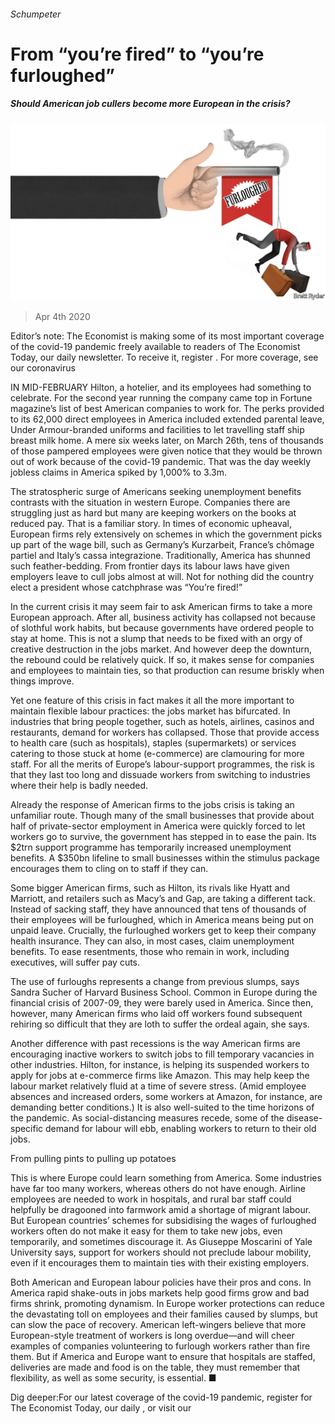 ###### Schumpeter

# From “you’re fired” to “you’re furloughed” 

##### Should American job cullers become more European in the crisis? 

![image](images/20200404_WBD000_0.jpg) 

> Apr 4th 2020 

Editor’s note: The Economist is making some of its most important coverage of the covid-19 pandemic freely available to readers of The Economist Today, our daily newsletter. To receive it, register . For more coverage, see our coronavirus 

IN MID-FEBRUARY Hilton, a hotelier, and its employees had something to celebrate. For the second year running the company came top in Fortune magazine’s list of best American companies to work for. The perks provided to its 62,000 direct employees in America included extended parental leave, Under Armour-branded uniforms and facilities to let travelling staff ship breast milk home. A mere six weeks later, on March 26th, tens of thousands of those pampered employees were given notice that they would be thrown out of work because of the covid-19 pandemic. That was the day weekly jobless claims in America spiked by 1,000% to 3.3m.

The stratospheric surge of Americans seeking unemployment benefits contrasts with the situation in western Europe. Companies there are struggling just as hard but many are keeping workers on the books at reduced pay. That is a familiar story. In times of economic upheaval, European firms rely extensively on schemes in which the government picks up part of the wage bill, such as Germany’s Kurzarbeit, France’s chômage partiel and Italy’s cassa integrazione. Traditionally, America has shunned such feather-bedding. From frontier days its labour laws have given employers leave to cull jobs almost at will. Not for nothing did the country elect a president whose catchphrase was “You’re fired!”


In the current crisis it may seem fair to ask American firms to take a more European approach. After all, business activity has collapsed not because of slothful work habits, but because governments have ordered people to stay at home. This is not a slump that needs to be fixed with an orgy of creative destruction in the jobs market. And however deep the downturn, the rebound could be relatively quick. If so, it makes sense for companies and employees to maintain ties, so that production can resume briskly when things improve.

Yet one feature of this crisis in fact makes it all the more important to maintain flexible labour practices: the jobs market has bifurcated. In industries that bring people together, such as hotels, airlines, casinos and restaurants, demand for workers has collapsed. Those that provide access to health care (such as hospitals), staples (supermarkets) or services catering to those stuck at home (e-commerce) are clamouring for more staff. For all the merits of Europe’s labour-support programmes, the risk is that they last too long and dissuade workers from switching to industries where their help is badly needed.

Already the response of American firms to the jobs crisis is taking an unfamiliar route. Though many of the small businesses that provide about half of private-sector employment in America were quickly forced to let workers go to survive, the government has stepped in to ease the pain. Its $2trn support programme has temporarily increased unemployment benefits. A $350bn lifeline to small businesses within the stimulus package encourages them to cling on to staff if they can.

Some bigger American firms, such as Hilton, its rivals like Hyatt and Marriott, and retailers such as Macy’s and Gap, are taking a different tack. Instead of sacking staff, they have announced that tens of thousands of their employees will be furloughed, which in America means being put on unpaid leave. Crucially, the furloughed workers get to keep their company health insurance. They can also, in most cases, claim unemployment benefits. To ease resentments, those who remain in work, including executives, will suffer pay cuts.

The use of furloughs represents a change from previous slumps, says Sandra Sucher of Harvard Business School. Common in Europe during the financial crisis of 2007-09, they were barely used in America. Since then, however, many American firms who laid off workers found subsequent rehiring so difficult that they are loth to suffer the ordeal again, she says.

Another difference with past recessions is the way American firms are encouraging inactive workers to switch jobs to fill temporary vacancies in other industries. Hilton, for instance, is helping its suspended workers to apply for jobs at e-commerce firms like Amazon. This may help keep the labour market relatively fluid at a time of severe stress. (Amid employee absences and increased orders, some workers at Amazon, for instance, are demanding better conditions.) It is also well-suited to the time horizons of the pandemic. As social-distancing measures recede, some of the disease-specific demand for labour will ebb, enabling workers to return to their old jobs.

From pulling pints to pulling up potatoes

This is where Europe could learn something from America. Some industries have far too many workers, whereas others do not have enough. Airline employees are needed to work in hospitals, and rural bar staff could helpfully be dragooned into farmwork amid a shortage of migrant labour. But European countries’ schemes for subsidising the wages of furloughed workers often do not make it easy for them to take new jobs, even temporarily, and sometimes discourage it. As Giuseppe Moscarini of Yale University says, support for workers should not preclude labour mobility, even if it encourages them to maintain ties with their existing employers.

Both American and European labour policies have their pros and cons. In America rapid shake-outs in jobs markets help good firms grow and bad firms shrink, promoting dynamism. In Europe worker protections can reduce the devastating toll on employees and their families caused by slumps, but can slow the pace of recovery. American left-wingers believe that more European-style treatment of workers is long overdue—and will cheer examples of companies volunteering to furlough workers rather than fire them. But if America and Europe want to ensure that hospitals are staffed, deliveries are made and food is on the table, they must remember that flexibility, as well as some security, is essential. ■

Dig deeper:For our latest coverage of the covid-19 pandemic, register for The Economist Today, our daily , or visit our 

